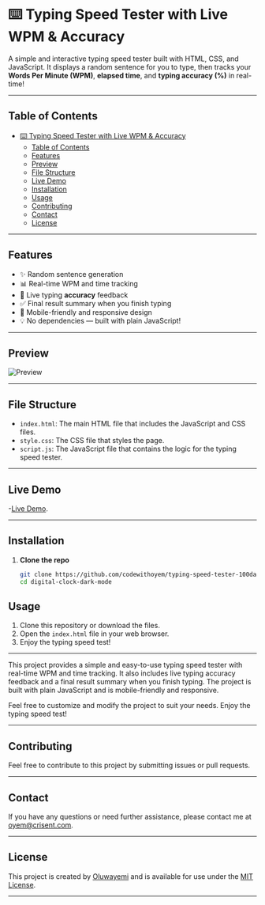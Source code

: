 # ⌨️ Typing Speed Tester with Live WPM & Accuracy

A simple and interactive typing speed tester built with HTML, CSS, and JavaScript. It displays a random sentence for you to type, then tracks your **Words Per Minute (WPM)**, **elapsed time**, and **typing accuracy (%)** in real-time!

---

## Table of Contents

- [⌨️ Typing Speed Tester with Live WPM \& Accuracy](#️-typing-speed-tester-with-live-wpm--accuracy)
  - [Table of Contents](#table-of-contents)
  - [Features](#features)
  - [Preview](#preview)
  - [File Structure](#file-structure)
  - [Live Demo](#live-demo)
  - [Installation](#installation)
  - [Usage](#usage)
  - [Contributing](#contributing)
  - [Contact](#contact)
  - [License](#license)

---

## Features

- ✨ Random sentence generation
- 📊 Real-time WPM and time tracking
- 🎯 Live typing **accuracy** feedback
- ✅ Final result summary when you finish typing
- 📱 Mobile-friendly and responsive design
- 💡 No dependencies — built with plain JavaScript!

---

## Preview

![Preview](demo-screenshot.jpg)

---

## File Structure

- `index.html`: The main HTML file that includes the JavaScript and CSS files.
- `style.css`: The CSS file that styles the page.
- `script.js`: The JavaScript file that contains the logic for the typing speed tester.

---

## Live Demo

-[Live Demo](https://codewithoyem.github.io/typing-speed-tester-100daysofcode/).

---

## Installation

1. **Clone the repo**  

   ```bash
   git clone https://github.com/codewithoyem/typing-speed-tester-100daysofcode.git
   cd digital-clock-dark-mode
   ```

## Usage

1. Clone this repository or download the files.
2. Open the `index.html` file in your web browser.
3. Enjoy the typing speed test!

---

This project provides a simple and easy-to-use typing speed tester with real-time WPM and time tracking. It also includes live typing accuracy feedback and a final result summary when you finish typing. The project is built with plain JavaScript and is mobile-friendly and responsive.

Feel free to customize and modify the project to suit your needs. Enjoy the typing speed test!

---

## Contributing

Feel free to contribute to this project by submitting issues or pull requests.

---

## Contact

If you have any questions or need further assistance, please contact me at [oyem@crisent.com](mailto:oyem@crisent.com).

---

## License

This project is created by [Oluwayemi](https://github.com/codewithoyem) and is available for use under the [MIT License](https://opensource.org/licenses/MIT).

---
